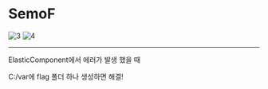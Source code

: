 # SemoF
![3](https://user-images.githubusercontent.com/113497486/225252110-79b355c9-7ed1-4615-b822-a250aee54183.png)
![4](https://user-images.githubusercontent.com/113497486/225252129-ee4875bc-deeb-4292-a2ac-5367ca2f8062.png)

------
ElasticComponent에서 에러가 발생 했을 때

C:/var에 flag 폴더 하나 생성하면 해결!

